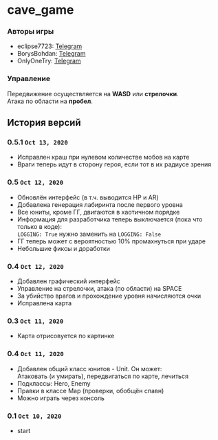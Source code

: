 # cave_game
### Авторы игры
* eclipse7723: [Telegram](https://t.me/eclipse7723)
* BorysBohdan: [Telegram](https://t.me/BohBorysenko)
* OnlyOneTry: [Telegram](https://t.me/OnlyOneTry)
### Управление
Передвижение осуществляется на **WASD** или **стрелочки**.  
Атака по области на **пробел**.
## История версий
### 0.5.1 `Oct 13, 2020`
* Исправлен краш при нулевом количестве мобов на карте
* Враги теперь идут в сторону героя, если тот в их радиусе зрения
### 0.5 `Oct 12, 2020`
* Обновлён интерфейс (в т.ч. выводится HP и AR)
* Добавлена генерация лабиринта после первого уровна
* Все юниты, кроме ГГ, двигаются в хаотичном порядке
* Информация для разработчика теперь выключается (пока что только в коде):  
`LOGGING: True` нужно заменить на `LOGGING: False`
* ГГ теперь может с вероятностью 10% промахнуться при ударе
* Небольшие фиксы и доработки
### 0.4 `Oct 12, 2020`
* Добавлен графический интерфейс
* Управление на стрелочки, атака (по области) на SPACE
* За убийство врагов и прохождение уровня начисляются очки
* Исправлена карта
### 0.3 `Oct 11, 2020`
* Карта отрисовуется по картинке
### 0.4 `Oct 11, 2020`
* Добавлен общий класс юнитов - Unit. Он может:  
Атаковать (и умирать), передвигаться по карте, лечиться
* Подклассы: Hero, Enemy
* Правки в классе Map (проверки, обобщён спавн)
* Можно играть через консоль
### 0.1 `Oct 10, 2020`
* start
